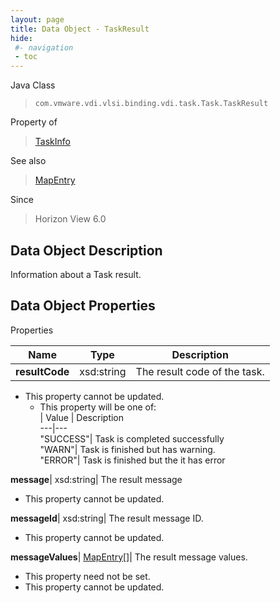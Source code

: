 ```yaml
---
layout: page
title: Data Object - TaskResult
hide:
 #- navigation
 - toc
---
```






Java Class  
> `com.vmware.vdi.vlsi.binding.vdi.task.Task.TaskResult`

Property of  
> [TaskInfo](vdi.task.Task.TaskInfo.md#field_detail)

See also  
> [MapEntry](vdi.util.MapEntry.md)

Since  
> Horizon View 6.0


## Data Object Description 

Information about a Task result. 

## Data Object Properties

Properties

Name |  Type |  Description   
---|---|---  
**resultCode**|  xsd:string|  The result code of the task.   


* This property cannot be updated.
  * This property will be one of:  
|  Value |  Description   
---|---  
"SUCCESS"| Task is completed successfully  
"WARN"| Task is finished but has warning.  
"ERROR"| Task is finished but the it has error  

  
**message**|  xsd:string|  The result message   


* This property cannot be updated.

  
**messageId**|  xsd:string|  The result message ID.   


* This property cannot be updated.

  
**messageValues**| [MapEntry[]](vdi.util.MapEntry.md)|  The result message values.   


* This property need not be set.
* This property cannot be updated.

  
  
  
 
  
  
